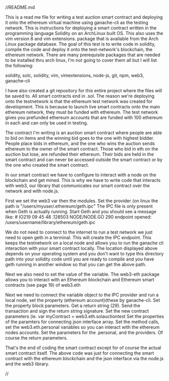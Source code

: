 //README.md

This is a read me file for writing a test auction smart contract and deploying it onto the ethereum virtual machine using ganache-cli as the testing network.
This is instructions for deploying a smart contract written in the programming language Solidity on an ArchLinux built OS.  This also uses the vim version 8 and vim extensions.
package that is available from the Arch Linux package database.  The goal of this test is to write code in solidity, compile the code and deploy it onto the test-network's blockchain, the ethereum network.  There are many prerequisite packages that are needed to be installed thru arch linux, I'm not going to cover
them all but I will list the following:

solidity, solc, solidity, vim, vimextensions, node-js, git, npm, web3, ganache-cli


I have also created a git repository for this entire project where the files will be saved to.  All smart contracts end  in .sol.
The reason we're deploying onto the testnetwork is that the ethereum test network was created for development.
This is because to launch live smart contracts onto the main ethereum network, they must be funded with  ethereum.
The test network gives you prefunded ethereum accounts that are funded with 100 ethereum in each and can only be used in testing.

The contract I'm writing is an auction smart contract where people are able to bid on items and the winning bid goes to the one with 
highest bidder.  People place bids in ethereum, and the one who wins the auction sends ethereum to the owner of the smart contract.
Those who bid in eth on the auction but lose, are refunded their ethereum.  Their bids are held in the smart contract and can never
be accessed outside the smart contract or by the one who created the smart contract.

In our smart contract we have to configure to interact with a node on the blockchain and get mined.  This is why we have to write code that interacts with
web3, our library that communicates our smart contract over the network and with node.js.  

First we set the web3 var then the modules.
Set the provider (on linux the path is "/users/myuser/.ethereum/geth.ipc" The IPC file is only present when Geth is actually running.
Start Geth and you should see a message like:
                                              # IO219 09   45 48 .128503 NODE/NODE.GO 290 endpoint opened: /users/username/library/ethereum/geth.ipc

We do not need to connect to the internet to run a test network we just need to open geth in a terminal.  This will create the IPC endpoint.  This keeps the testnetwork on a local node and allows you to run the ganache cli interaction with your smart contract locally.
The location displayed above depends on your operating system and you don't want to type this directory path into your
solidity code until you are ready to compile and  you  have geth running in another window so that you can get the above path.

Next we also need to set the value of the variable.
The web3-eth package allows you to interact with an Ethereum blockchain and Ethereum smart contracts (see page 19) of web3.eth

Next we need to connect the variable object to the IPC provider and run a local node, set the property (ethereum account)(these 
by ganache-cli.  Set the property block parameters.  Get a return string (29).
Send the transaction and sign the return string signature.
Set the new contract parameters (ie. var myContract = web3.eth.solauctiontest
Set the properties of the paramters for connecting json interface array.
Set the method calls, set the web3.eth.personal variables so you can interact with the ethereum nodes accounts.
Set the parameters for the .personal, and the providers.  Of course the return parameters.

That's the end of coding the smart contract except for of course the actual smart contract itself.  The above code was just for 
connecting the smart contract with the ethereum blockchain and the json interface via the node.js and the web3 library.


//

